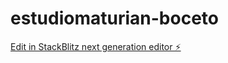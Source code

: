 # estudiomaturian-boceto

[Edit in StackBlitz next generation editor ⚡️](https://stackblitz.com/~/github.com/matijortiz/estudiomaturian-boceto)